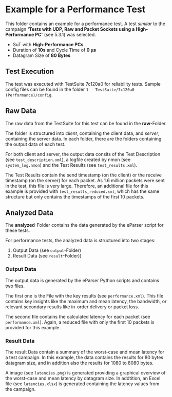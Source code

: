 # Example for a Performance Test
This folder contains an example for a performance test. A test *similar* to the campaign **'Tests with UDP, Raw and Packet Sockets using a High-Performance PC'** (see  5.3.1) was selected.

- SuT with **High-Performance PCs**
- Duration of **10s** and Cycle Time of **0 µs**
- Datagram Size of **80 Bytes**


## Test Execution
The test was executed with TestSuite 7c120a0 for reliability tests. Sample config files can be found in the folder `1 – TestSuite/7c120a0 (Performance)/config`.


## Raw Data
The raw data from the TestSuite for this test can be found in the **raw**-Folder.

The folder is structured into *client*, containing the client data, and *server*, containing the server data. In each folder, there are the folders containing the output data of each test.

For both client and server, the output data consits of the Test Description (see `test_description.xml`), a logfile created by nmon (see `system_log.nmon`) and the Test Results (see `test_results.xml`).

The Test Results contain the send timestamp (on the client) or the receive timestamp (on the server) for each packet. As 1.6 million packets were sent in the test, this file is very large. Therefore, an additional file for this example is provided with `test_results_reduced.xml`, which has the same structure but only contains the timestamps of the first 10 packets.

## Analyzed Data
The **analyzed**-Folder contains the data generated by the eParser script for these tests.

For performance tests, the analyzed data is structured into two stages:
1. Output Data (see `output`-Folder)
2. Result Data (see `result`-Folder))

### Output Data
The output data is generated by the eParser Python scripts and contains two files.

The first one is the File with the key results (see `performance.xml`). This file contains key insights like the maximum and mean latency, the bandwidth, or relevant secondary results like in-order delivery or packet loss.

The second file contains the calculated latency for each packet (see `performance.xml`). Again, a reduced file with only the first 10 packets is provided for this example.

### Result Data
The result Data contain a summary of the worst-case and mean latency for a test campaign. In this example, the data contains the results for 80 bytes datagram size, and in addition also the results for 1080 to 8080 bytes.

A image (see `latencies.png`) is generated providing a graphical overview of the worst-case and mean latency by datagram size. In addtition, an Excel file (see `latencies.xlsx`) is generated containing the latency values from the campaign.
